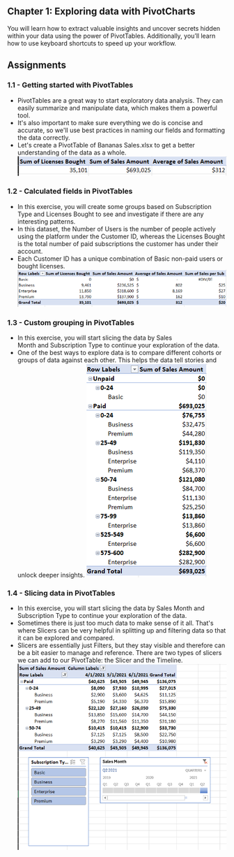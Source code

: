 ## Chapter 1: Exploring data with PivotCharts
You will learn how to extract valuable insights and uncover secrets hidden within your data using the power of PivotTables. Additionally, you’ll learn how to use keyboard shortcuts to speed up your workflow.

## Assignments
### 1.1 - Getting started with PivotTables
- PivotTables are a great way to start exploratory data analysis. They can easily summarize and manipulate data, which makes them a powerful tool.
- It's also important to make sure everything we do is concise and accurate, so we'll use best practices in naming our fields and formatting the data correctly.
- Let's create a PivotTable of Bananas Sales.xlsx to get a better understanding of the data as a whole.
![Formatting Example](https://github.com/haileyrthomas01/datacamp-excel-fundamentals/blob/main/data-analysis-in-excel/screenshots/banana_sales1.png)

### 1.2 - Calculated fields in PivotTables
- In this exercise, you will create some groups based on Subscription Type and Licenses Bought to see and investigate if there are any interesting patterns.
- In this dataset, the Number of Users is the number of people actively using the platform under the Customer ID, whereas the Licenses Bought is the total number of paid subscriptions the customer has under their account.
- Each Customer ID has a unique combination of Basic non-paid users or bought licenses.
![Formatting Example](https://github.com/haileyrthomas01/datacamp-excel-fundamentals/blob/main/data-analysis-in-excel/screenshots/Screenshot%202025-04-07%20153416.png)

### 1.3 - Custom grouping in PivotTables
- In this exercise, you will start slicing the data by Sales Month and Subscription Type to continue your exploration of the data.
- One of the best ways to explore data is to compare different cohorts or groups of data against each other. This helps the data tell stories and unlock deeper insights.
![Formatting Example](https://github.com/haileyrthomas01/datacamp-excel-fundamentals/blob/main/data-analysis-in-excel/screenshots/Screenshot%202025-04-07%20153441.png)

### 1.4 - Slicing data in PivotTables
- In this exercise, you will start slicing the data by Sales Month and Subscription Type to continue your exploration of the data.
- Sometimes there is just too much data to make sense of it all. That's where Slicers can be very helpful in splitting up and filtering data so that it can be explored and compared.
- Slicers are essentially just Filters, but they stay visible and therefore can be a bit easier to manage and reference. There are two types of slicers we can add to our PivotTable: the Slicer and the Timeline.
![Formatting Example](https://github.com/haileyrthomas01/datacamp-excel-fundamentals/blob/main/data-analysis-in-excel/screenshots/Screenshot%202025-04-07%20154410.png)
